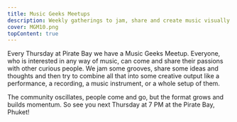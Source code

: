 ```yaml
---
title: Music Geeks Meetups
description: Weekly gatherings to jam, share and create music visually
cover: MGM10.png
topContent: true
---
```


Every Thursday at Pirate Bay we have a Music Geeks Meetup. Everyone, who is interested in any way of music, can come and share their passions with other curious people. We jam some grooves, share some ideas and thoughts and then try to combine all that into some creative output like a performance, a recording, a music instrument, or a whole setup of them.

The community oscillates, people come and go, but the format grows and builds momentum. So see you next Thursday at 7 PM at the Pirate Bay, Phuket!
